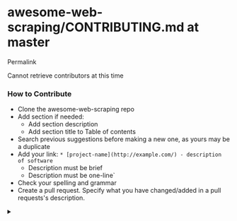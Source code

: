 # awesome-web-scraping/CONTRIBUTING.md at master

Permalink

Cannot retrieve contributors at this time

### How to Contribute

* Clone the awesome-web-scraping repo
* Add section if needed:
  * Add section description
  * Add section title to Table of contents
* Search previous suggestions before making a new one, as yours may be a duplicate
* Add your link: `* [project-name](http://example.com/) - description of software`
  * Description must be brief
  * Description must be one-line\`
* Check your spelling and grammar
* Create a pull request. Specify what you have changed/added in a pull requests's description.

<details>

<summary></summary>



</details>
